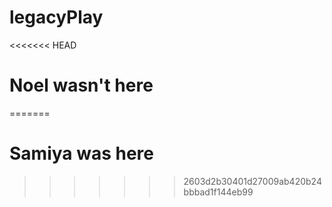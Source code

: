# legacyPlay

<<<<<<< HEAD
# Noel wasn't here
=======
# Samiya was here
>>>>>>> 2603d2b30401d27009ab420b24bbbad1f144eb99
